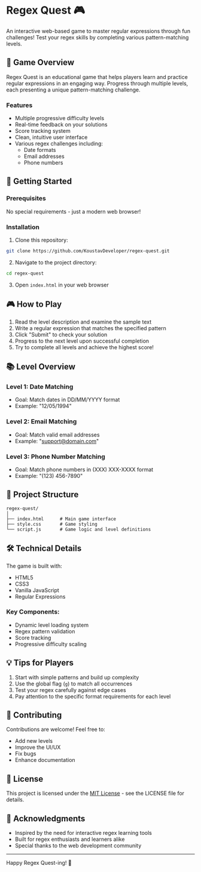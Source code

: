 # Regex Quest 🎮

An interactive web-based game to master regular expressions through fun challenges! Test your regex skills by completing various pattern-matching levels.

## 🎯 Game Overview

Regex Quest is an educational game that helps players learn and practice regular expressions in an engaging way. Progress through multiple levels, each presenting a unique pattern-matching challenge.

### Features

- Multiple progressive difficulty levels
- Real-time feedback on your solutions
- Score tracking system
- Clean, intuitive user interface
- Various regex challenges including:
  - Date formats
  - Email addresses
  - Phone numbers

## 🚀 Getting Started

### Prerequisites

No special requirements - just a modern web browser!

### Installation

1. Clone this repository:
```bash
git clone https://github.com/KoustavDeveloper/regex-quest.git
```

2. Navigate to the project directory:
```bash
cd regex-quest
```

3. Open `index.html` in your web browser

## 🎮 How to Play

1. Read the level description and examine the sample text
2. Write a regular expression that matches the specified pattern
3. Click "Submit" to check your solution
4. Progress to the next level upon successful completion
5. Try to complete all levels and achieve the highest score!

## 📚 Level Overview

### Level 1: Date Matching
- Goal: Match dates in DD/MM/YYYY format
- Example: "12/05/1994"

### Level 2: Email Matching
- Goal: Match valid email addresses
- Example: "support@domain.com"

### Level 3: Phone Number Matching
- Goal: Match phone numbers in (XXX) XXX-XXXX format
- Example: "(123) 456-7890"

## 🎨 Project Structure

```
regex-quest/
│
├── index.html      # Main game interface
├── style.css       # Game styling
└── script.js       # Game logic and level definitions
```

## 🛠️ Technical Details

The game is built with:
- HTML5
- CSS3
- Vanilla JavaScript
- Regular Expressions

### Key Components:
- Dynamic level loading system
- Regex pattern validation
- Score tracking
- Progressive difficulty scaling

## 💡 Tips for Players

1. Start with simple patterns and build up complexity
2. Use the global flag (`g`) to match all occurrences
3. Test your regex carefully against edge cases
4. Pay attention to the specific format requirements for each level

## 🤝 Contributing

Contributions are welcome! Feel free to:
- Add new levels
- Improve the UI/UX
- Fix bugs
- Enhance documentation

## 📝 License

This project is licensed under the [MIT License](LICENSE) - see the LICENSE file for details.

## 🙏 Acknowledgments

- Inspired by the need for interactive regex learning tools
- Built for regex enthusiasts and learners alike
- Special thanks to the web development community

---

Happy Regex Quest-ing! 🎉